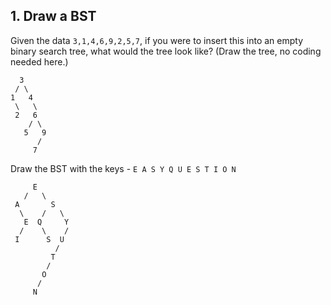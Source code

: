 ## 1. Draw a BST

Given the data `3,1,4,6,9,2,5,7`, if you were to insert this into an empty binary search tree, what would the tree look like? (Draw the tree, no coding needed here.)

 ```
   3
  / \
1   4
  \   \
  2   6
     / \
    5   9
       /
      7
```
      
      
Draw the BST with the keys - `E A S Y Q U E S T I O N`
```
     E
   /   \
 A       S
  \    /   \
   E  Q     Y
  /    \    /
 I      S  U
          /
         T
        /
       O
      /
     N
```
